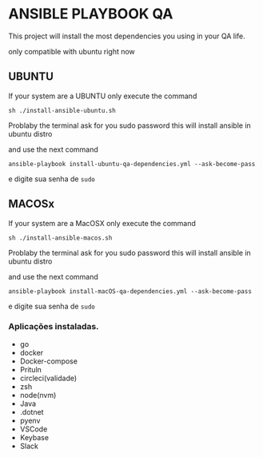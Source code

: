 # ANSIBLE PLAYBOOK QA

This project will install the most dependencies you using in your QA life. 

only compatible with ubuntu right now

## UBUNTU
If your system are a UBUNTU only execute the command 

```
sh ./install-ansible-ubuntu.sh
```
Problaby the terminal ask for you sudo password
this will install ansible in ubuntu distro

and use the next command

```
ansible-playbook install-ubuntu-qa-dependencies.yml --ask-become-pass
```

e digite sua senha de `sudo`

## MACOSx
If your system are a MacOSX only execute the command 

```
sh ./install-ansible-macos.sh
```
Problaby the terminal ask for you sudo password
this will install ansible in ubuntu distro

and use the next command

```
ansible-playbook install-macOS-qa-dependencies.yml --ask-become-pass
```

e digite sua senha de `sudo`


### Aplicações instaladas.

- go
- docker
- Docker-compose
- Prituln
- circleci(validade)
- zsh
- node(nvm)
- Java
- .dotnet
- pyenv
- VSCode
- Keybase
- Slack